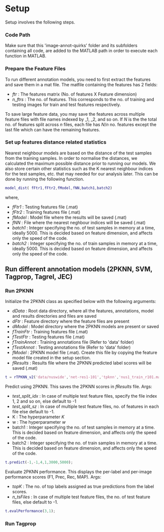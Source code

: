 # Setup

Setup involves the following steps. 

### Code Path

Make sure that this 'image-annot-quirks' folder and its subfolders containing all code, are added to the MATLAB path in order to execute each function in MATLAB. 

### Prepare the Feature Files 
To run different annotation models, you need to first extract the features and save them in a mat file. The matfile containing the features has 2 fields: 
- _ftr_ : The features matrix (No. of features X Feature dimension)
- _n_ftrs_ : The no. of features. This corresponds to the no. of training and testing images for train and test features respectively.

To save large feature data, you may save the features across multiple feature files with file names indexed by \_1, \_2, and so on. If _N_ is the the total no. of features split across _n_ files, each file has _N_/_n_ no. features except the last file which can have the remaining features.

### Set up features distance related statistics

Nearest neighbour models are based on the distance of the test samples from the training samples. In order to normalise the distances, we calculated the maximum possible distance prior to running our models. We also store certain other statistics such as the K nearest neighbour indices for the test samples, etc. that may needed for our analysis later. This can be done by running the following function.

 ```matlab
model_dist( fFtr1,fFtr2,fModel,fNN,batch1,batch2)
 ```
where,
- _fFtr1_ : Testing features file (.mat)
- _fFtr2_ : Training features file (.mat)
- _fModel_ : Model file where the results will be saved (.mat)
- _fNN_ : File where the nearest neghbour indices will be saved (.mat)
- _batch1_ : Integer specifying the no. of test samples in memory at a time, ideally 5000. This is decided based on feature dimension, and affects only the speed of the code.
- _batch2_ : Integer specifying the no. of train samples in memory at a time, ideally 5000. This is decided based on feature dimension, and affects only the speed of the code.

## Run different annotation models (2PKNN, SVM, Tagprop, Tagrel, JEC)

### Run 2PKNN
 
Initialize the 2PKNN class as specified below with the following arguments:
- _dData_ : Root data directory, where all the features, annotations, model and results directories and files are saved
- _dFtr_ : Feature directory where the feature files are present
- _dModel_ : Model directory where the 2PKNN models are present or saved
- _fTrainFtr_ : Training features file (.mat)
- _fTestFtr_ : Testing features file (.mat)
- _fTrainAnnot_ : Training annotations file (Refer to 'data' folder)
- _fTestAnnot_ : Testing annotations file (Refer to 'data' folder)
- _fModel_ : 2PKNN model file (.mat). Create this file by copying the feature model file created in the setup section.
- _fResults_ : Results file where the 2PKNN predicted label scores will be saved (.mat)

 ```matlab
t = rTPKNN_v2('data/nuswide','net-res1-101','tpknn','nus1_train_r101.mat','nus1_test_r101.mat','nus1_train_annot.txt','nus1_test_annot.txt','nus1_tpknn_r101_model.mat','nus1_test_r101_pred.mat');
```

Predict using 2PKNN. This saves the 2PKNN scores in _fResults_ file. 
Args:
- _test_split_idx_ : In case of multiple test feature files, specify the file index 1, 2 and so on, else default to -1
- _test_split_sz_ : In case of multiple test feature files, no. of features in each file else default to -1.
- K : The hyperparameter _K_
- w : The hyperparameter _w_
- batch1 : Integer specifying the no. of test samples in memory at a time. This is decided based on feature dimension, and affects only the speed of the code.
- batch2 : Integer specifying the no. of train samples in memory at a time. This is decided based on feature dimension, and affects only the speed of the code.

 ```matlab
t.predict(-1,-1,4,1,3000,5000);
```
Evaluate 2PKNN performance. This displays the per-label and per-image performance scores (F1, Prec, Rec, MAP).
Args:
- _topK_ : The no. of top labels assigned as true predictions from the label scores. 
- _n_tsFiles_ : In case of multiple test feature files, the no. of test feature files, else default to -1.

```matlab
t.evalPerformance(3,1);
```
### Run Tagprop


